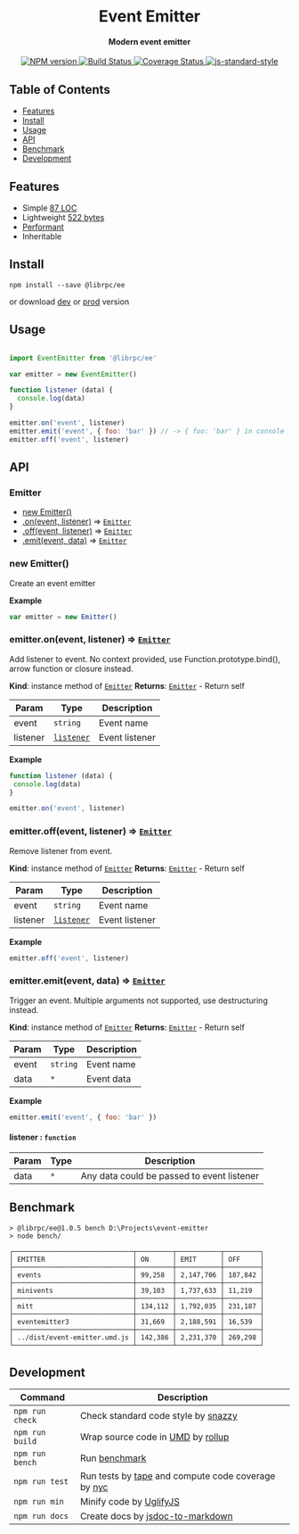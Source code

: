 <h1 align="center">Event Emitter</h1>
<h4 align="center">Modern event emitter</h4>
<p align="center">
  <a href="https://www.npmjs.com/package/@librpc/ee" target="_blank">
    <img src="https://img.shields.io/npm/v/@librpc/ee.svg" alt="NPM version" target="_blank"></img>
  </a>
  <a href="https://travis-ci.org/librpc/event-emitter" target="_blank">
    <img src="https://travis-ci.org/librpc/event-emitter.svg?branch=master" alt="Build Status" target="_blank"></img>
  </a>
  <a href='https://coveralls.io/github/librpc/event-emitter?branch=master'>
    <img src='https://coveralls.io/repos/github/librpc/event-emitter/badge.svg?branch=master' alt='Coverage Status' />
  </a>
  <a href="https://github.com/feross/standard" target="_blank">
    <img src="https://img.shields.io/badge/code%20style-standard-brightgreen.svg?style=flat" alt="js-standard-style"/>
  </a>
</p>

## Table of Contents

- [Features](#features)
- [Install](#install)
- [Usage](#usage)
- [API](#api)
- [Benchmark](#benchmark)
- [Development](#development)

## Features

- Simple [87 LOC](https://github.com/librpc/event-emitter/blob/master/dist/event-emitter.js#L87)
- Lightweight [522 bytes](https://github.com/librpc/event-emitter/blob/master/dist/event-emitter.min.js)
- [Performant](#benchmark)
- Inheritable

## Install

```
npm install --save @librpc/ee
```

or download [dev](https://unpkg.com/@librpc/ee/dist/event-emitter.umd.js) or [prod](https://unpkg.com/@librpc/ee/dist/event-emitter.min.js) version

## Usage

```js

import EventEmitter from '@librpc/ee'

var emitter = new EventEmitter()

function listener (data) {
  console.log(data)
}

emitter.on('event', listener)
emitter.emit('event', { foo: 'bar' }) // -> { foo: 'bar' } in console
emitter.off('event', listener)
```


## API

### Emitter

  * [new Emitter()](#new_Emitter_new)
  * [.on(event, listener)](#Emitter+on) ⇒ [<code>Emitter</code>](#Emitter)
  * [.off(event, listener)](#Emitter+off) ⇒ [<code>Emitter</code>](#Emitter)
  * [.emit(event, data)](#Emitter+emit) ⇒ [<code>Emitter</code>](#Emitter)

<a name="new_Emitter_new"></a>

### new Emitter()
Create an event emitter

**Example**
```js
var emitter = new Emitter()
```
<a name="Emitter+on"></a>

### emitter.on(event, listener) ⇒ [<code>Emitter</code>](#Emitter)
Add listener to event. No context provided, use Function.prototype.bind(), arrow function or closure instead.

**Kind**: instance method of [<code>Emitter</code>](#Emitter)
**Returns**: [<code>Emitter</code>](#Emitter) - Return self

| Param | Type | Description |
| --- | --- | --- |
| event | <code>string</code> | Event name |
| listener | [<code>listener</code>](#listener) | Event listener |

**Example**
```js
function listener (data) {
 console.log(data)
}

emitter.on('event', listener)
```
<a name="Emitter+off"></a>

### emitter.off(event, listener) ⇒ [<code>Emitter</code>](#Emitter)
Remove listener from event.

**Kind**: instance method of [<code>Emitter</code>](#Emitter)
**Returns**: [<code>Emitter</code>](#Emitter) - Return self

| Param | Type | Description |
| --- | --- | --- |
| event | <code>string</code> | Event name |
| listener | [<code>listener</code>](#listener) | Event listener |

**Example**
```js
emitter.off('event', listener)
```
<a name="Emitter+emit"></a>

### emitter.emit(event, data) ⇒ [<code>Emitter</code>](#Emitter)
Trigger an event. Multiple arguments not supported, use destructuring instead.

**Kind**: instance method of [<code>Emitter</code>](#Emitter)
**Returns**: [<code>Emitter</code>](#Emitter) - Return self

| Param | Type | Description |
| --- | --- | --- |
| event | <code>string</code> | Event name |
| data | <code>\*</code> | Event data |

**Example**
```js
emitter.emit('event', { foo: 'bar' })
```
<a name="listener"></a>

#### listener : <code>function</code>

| Param | Type | Description |
| --- | --- | --- |
| data | <code>\*</code> | Any data could be passed to event listener |


## Benchmark

```
> @librpc/ee@1.0.5 bench D:\Projects\event-emitter
> node bench/

┌──────────────────────────────┬─────────┬───────────┬─────────┐
│ EMITTER                      │ ON      │ EMIT      │ OFF     │
├──────────────────────────────┼─────────┼───────────┼─────────┤
│ events                       │ 99,258  │ 2,147,706 │ 187,842 │
├──────────────────────────────┼─────────┼───────────┼─────────┤
│ minivents                    │ 39,103  │ 1,737,633 │ 11,219  │
├──────────────────────────────┼─────────┼───────────┼─────────┤
│ mitt                         │ 134,112 │ 1,792,035 │ 231,187 │
├──────────────────────────────┼─────────┼───────────┼─────────┤
│ eventemitter3                │ 31,669  │ 2,188,591 │ 16,539  │
├──────────────────────────────┼─────────┼───────────┼─────────┤
│ ../dist/event-emitter.umd.js │ 142,386 │ 2,231,370 │ 269,298 │
└──────────────────────────────┴─────────┴───────────┴─────────┘
```

## Development

Command | Description
--------| -----------
`npm run check` | Check standard code style by [snazzy](https://www.npmjs.com/package/snazzy)
`npm run build` | Wrap source code in [UMD](https://github.com/umdjs/umd) by [rollup](https://github.com/rollup/rollup)
`npm run bench` | Run [benchmark](http://benchmarkjs.com/)
`npm run test` | Run tests by [tape](https://github.com/substack/tape) and compute code coverage by [nyc](https://github.com/bcoe/nyc)
`npm run min` | Minify code by [UglifyJS](https://github.com/mishoo/UglifyJS2)
`npm run docs` | Create docs by [jsdoc-to-markdown](https://github.com/jsdoc2md/jsdoc-to-markdown)
